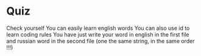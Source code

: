 # Quiz
Check yourself
You can easily learn english words
You can also use id to learn coding rules
You have just write your word in english in the first file and russian word in the second file (one the same string, in the same order !!!)
